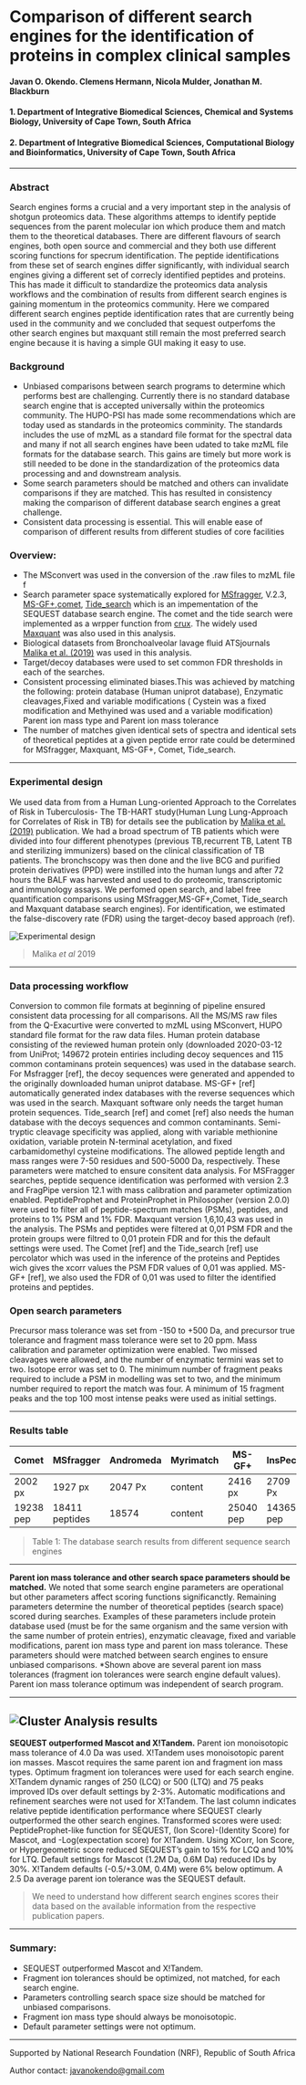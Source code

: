 # Comparison of different search engines for the identification of proteins in complex clinical samples
#### Javan O. Okendo. Clemens Hermann, Nicola Mulder, Jonathan M. Blackburn

#### 1. Department of Integrative Biomedical Sciences, Chemical and Systems Biology, University of Cape Town, South Africa
#### 2. Department of Integrative Biomedical Sciences, Computational Biology and Bioinformatics, University of Cape Town, South Africa
---
### Abstract
Search engines forms a crucial and a very important step in the analysis of shotgun proteomics data. These algorithms  attemps to identify peptide sequences from the parent molecular ion which produce them and match them to the theoretical databases. There are different flavours of search engines, both open source and commercial and they both use different scoring functions for specrum identification. The peptide identifications from these set of search engines differ significantly, with individual search engines giving a different set of correcly identified peptides and proteins. This has made it difficult to standardize the proteomics data analysis workflows and the combination of results from different search engines is gaining momentum in the proteomics community. Here we compared different search engines peptide identification rates that are currently being used in the community and we concluded that sequest outperfoms the other search engines but maxquant still remain the most preferred search engine because it is having a simple GUI making it easy to use. 

### Background  
* Unbiased comparisons between search programs to determine which performs best are challenging. Currently there is no standard database search engine that is accepted universally within the proteomics community. The HUPO-PSI has made some recommendations which are today used as standards in the proteomics comminity. The standards includes the use of mzML as a standard file format for the spectral data and many if not all search engines have been udated to take mzML file formats for the database search. This gains are timely but more work is still needed to be done in the standardization of the proteomics data processing and and downstream analysis. 
* Some search parameters should be matched and others can invalidate comparisons if they are matched. This has resulted in consistency making the comparison of different database search engines a great challenge.
* Consistent data processing is essential. This will enable ease of comparison of different results from different studies of core facilities

### Overview:  
- The MSconvert was used in the conversion of the .raw files to mzML file f
- Search parameter space systematically explored for [MSfragger](https://www.nature.com/articles/nmeth.4256), V.2.3, [MS-GF+](https://www.nature.com/articles/ncomms6277),[comet](https://www.ncbi.nlm.nih.gov/pubmed/23148064), [Tide_search](http://dx.doi.org/10.1021/pr101196n) which is an impementation of the SEQUEST database search engine. The comet and the tide search were implemented as a wrpper function from [crux](http://crux.ms/index.html). The widely used [Maxquant](https://www.ncbi.nlm.nih.gov/pubmed/27809316) was also used in this analysis.
- Biological datasets from Bronchoalveolar lavage fluid ATSjournals [Malika et al. (2019)](https://www.ncbi.nlm.nih.gov/pubmed/31860339) was used in this analysis.
- Target/decoy databases were used to set common FDR thresholds in each of the searches.
- Consistent processing eliminated biases.This was achieved by matching the following:
protein database (Human uniprot database), Enzymatic cleavages,Fixed and variable modifications ( Cystein was a fixed modification and Methyined was used and a variable modification)
Parent ion mass type and Parent ion mass tolerance
- The number of matches given identical sets of spectra and identical sets of theoretical peptides at a given peptide error rate could be determined for MSfragger, Maxquant, MS-GF+, Comet, Tide_search.

---
### Experimental design
We used data from from a Human Lung-oriented Approach to the Correlates of Risk in Tuberculosis- The TB-HART study(Human Lung Lung-Approach for Correlates of Risk in TB) for details see the publication by [Malika et al. (2019)](https://www.ncbi.nlm.nih.gov/pubmed/31860339) publication. We had a broad spectrum of TB patients which were divided into four different phenotypes (previous TB,recurrent TB, Latent TB and sterilizing immunizers) based on the clinical classification of TB patients. The bronchscopy was then done and the live BCG and purified protein derivatives (PPD) were instilled into the human lungs and after 72 hours the BALF was harvested and used to do proteomic, transcriptomic and immunology assays. We perfomed open search, and label free quantification comparisons using MSfragger,MS-GF+,Comet, Tide_search and Maxquant database search engines). For identification, we estimated the false-discovery rate (FDR) using the target-decoy based approach (ref).

![Experimental design](https://github.com/javanOkendo/peptide_identifcationsMethods/blob/master/studyDesign/Slide1.PNG)
>Malika *et al* 2019 
---
### Data processing workflow
Conversion to common file formats at beginning of pipeline ensured consistent data processing for all comparisons. All the MS/MS raw files from the Q-Exacurtive were converted to mzML using MSconvert, HUPO standard file format for the raw data files.
Human protein database consisting of the reviewed human protein only (downloaded 2020-03-12 from UniProt; 149672 protein entiries including decoy sequences and 115 common contaminans protein sequences) was used in the database search. For Msfragger [ref], the decoy sequences were generated and appended to the originally downloaded human uniprot database. MS-GF+ [ref] automatically generated index databases with the reverse sequences which was used in the search. Maxquant software only needs the target human protein sequences. Tide_search [ref] and comet [ref] also needs the human database with the decoys sequences and common contaminants. Semi-tryptic cleavage specificity was applied, along with variable methionine oxidation, variable protein N-terminal acetylation, and fixed carbamidomethyl cysteine modifications. The allowed peptide length and mass ranges were 7-50 residues and 500-5000 Da, respectively. These parameters were matched to ensure consitent data analysis. For MSFragger searches, peptide sequence identification was performed with version 2.3 and FragPipe version 12.1 with mass calibration and parameter optimization enabled. PeptideProphet and ProteinProphet in Philosopher (version 2.0.0) were used to filter all of peptide-spectrum matches (PSMs), peptides, and proteins to 1% PSM and 1% FDR. Maxquant version 1,6,10,43 was used in the analysis. The PSMs and peptides were filtered at 0,01 PSM FDR and the protein groups were filtred to 0,01 protein FDR and for this the default settings were used. The Comet [ref] and the Tide_search [ref] use percolator which was used in the inference of the proteins and Peptides wich gives the xcorr values the PSM FDR values of 0,01 was applied. MS-GF+ [ref], we also used the FDR of 0,01 was used to filter the identified proteins and peptides.

### Open search parameters
Precursor mass tolerance was set from -150 to +500 Da, and precursor true tolerance and fragment mass tolerance were set to 20 ppm. Mass calibration and parameter optimization were enabled. Two missed cleavages were allowed, and the number of enzymatic termini was set to two. Isotope error was set to 0. The minimum number of fragment peaks required to include a PSM in modelling was set to two, and the minimum number required to report the match was four. A minimum of 15 fragment peaks and the top 100 most intense peaks were used as initial settings.

---
### Results table
|Comet         | MSfragger     | Andromeda    | Myrimatch    | MS-GF+      | InsPect  |
|------------- | ------------- | ------------ | --------| ------------|----------|
|2002 px       | 1927 px       | 2047 Px      | content| 2416 px     |2709 Px   |
|19238 pep     | 18411 peptides| 18574      | content| 25040 pep   |14365 pep |

> Table 1: The database search results from different sequence search engines
---
**Parent ion mass tolerance and other search space parameters should be matched.**  We noted that some search engine parameters are operational but other parameters affect scoring functions significanctly. Remaining parameters determine the number of theoretical peptides (search space) scored during searches. Examples of these parameters include protein database used (must be for the same organism and the same version with the same number of protein entries), enzymatic cleavage, fixed and variable modifications, parent ion mass type and parent ion mass tolerance. These parameters should were matched between search engines to ensure unbiased comparisons. *Shown above are several parent ion mass tolerances (fragment ion tolerances were search engine default values). Parent ion mass tolerance optimum was independent of search program.

---
![Cluster Analysis results](https://github.com/javanOkendo/peptide_identifcationsMethods/blob/master/studyDesign/Slide2.PNG)
---
**SEQUEST outperformed Mascot and X!Tandem.**  Parent ion monoisotopic mass tolerance of 4.0 Da was used. X!Tandem uses monoisotopic parent ion masses. Mascot requires the same  parent ion and fragment ion mass types. Optimum fragment ion tolerances were used for each search engine. X!Tandem dynamic ranges of 250 (LCQ) or 500 (LTQ) and 75 peaks improved IDs over default settings by 2-3%. Automatic modifications and refinement searches were not used for X!Tandem. The last column indicates relative peptide identification performance where SEQUEST clearly outperformed the other search engines. Transformed scores were used: PeptideProphet-like function for SEQUEST, (Ion Score)-(Identity Score) for Mascot, and -Log(expectation score) for X!Tandem. Using XCorr, Ion Score, or Hypergeometric score reduced SEQUEST’s gain to 15% for LCQ and 10% for LTQ. Default settings for Mascot (1.2M Da, 0.6M Da) reduced IDs by 30%. X!Tandem defaults (-0.5/+3.0M, 0.4M) were 6% below optimum. A 2.5 Da average parent ion tolerance was the SEQUEST default.
> We need to understand how different search engines scores their data based on the available information from the respective publication papers.
---

### Summary:  
- SEQUEST outperformed Mascot and X!Tandem.
- Fragment ion tolerances should be optimized, not matched, for each search engine.
- Parameters controlling search space size should be matched for unbiased comparisons.
- Fragment ion mass type should always be monoisotopic.
- Default parameter settings were not optimum.

---

Supported by National Research Foundation (NRF), Republic of South Africa

Author contact: javanokendo@gmail.com
